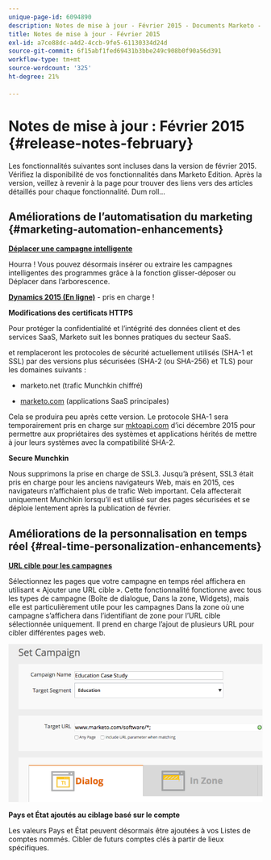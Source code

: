 ```yaml
---
unique-page-id: 6094890
description: Notes de mise à jour - Février 2015 - Documents Marketo - Documentation du produit
title: Notes de mise à jour - Février 2015
exl-id: a7ce88dc-a4d2-4ccb-9fe5-61130334d24d
source-git-commit: 6f15abf1fed69431b3bbe249c908b0f90a56d391
workflow-type: tm+mt
source-wordcount: '325'
ht-degree: 21%

---
```


# Notes de mise à jour : Février 2015 {#release-notes-february}

Les fonctionnalités suivantes sont incluses dans la version de février 2015. Vérifiez la disponibilité de vos fonctionnalités dans Marketo Edition. Après la version, veillez à revenir à la page pour trouver des liens vers des articles détaillés pour chaque fonctionnalité. Dum roll...

## Améliorations de l’automatisation du marketing {#marketing-automation-enhancements}

**[Déplacer une campagne intelligente](/help/marketo/product-docs/core-marketo-concepts/smart-campaigns/using-smart-campaigns/move-a-smart-campaign.md)**

Hourra ! Vous pouvez désormais insérer ou extraire les campagnes intelligentes des programmes grâce à la fonction glisser-déposer ou Déplacer dans l’arborescence.

**[Dynamics 2015 (En ligne)](https://docs.marketo.com/display/docs/microsoft+dynamics+2013+on-premises)** - pris en charge !

**Modifications des certificats HTTPS**

Pour protéger la confidentialité et l’intégrité des données client et des services SaaS, Marketo suit les bonnes pratiques du secteur SaaS.

et remplaceront les protocoles de sécurité actuellement utilisés (SHA-1 et SSL) par des versions plus sécurisées (SHA-2 (ou SHA-256) et TLS) pour les domaines suivants :

* marketo.net (trafic Munchkin chiffré)

* [marketo.com](https://marketo.com) (applications SaaS principales)

Cela se produira peu après cette version. Le protocole SHA-1 sera temporairement pris en charge sur [mktoapi.com](https://mktoapi.com) d’ici décembre 2015 pour permettre aux propriétaires des systèmes et applications hérités de mettre à jour leurs systèmes avec la compatibilité SHA-2.

**Secure Munchkin**

Nous supprimons la prise en charge de SSL3. Jusqu’à présent, SSL3 était pris en charge pour les anciens navigateurs Web, mais en 2015, ces navigateurs n’affichaient plus de trafic Web important. Cela affecterait uniquement Munchkin lorsqu’il est utilisé sur des pages sécurisées et se déploie lentement après la publication de février.

## Améliorations de la personnalisation en temps réel {#real-time-personalization-enhancements}

**[URL cible pour les campagnes](/help/marketo/product-docs/web-personalization/working-with-web-campaigns/adding-a-target-url-to-a-web-campaign.md)**

Sélectionnez les pages que votre campagne en temps réel affichera en utilisant « Ajouter une URL cible ». Cette fonctionnalité fonctionne avec tous les types de campagne (Boîte de dialogue, Dans la zone, Widgets), mais elle est particulièrement utile pour les campagnes Dans la zone où une campagne s’affichera dans l’identifiant de zone pour l’URL cible sélectionnée uniquement. Il prend en charge l’ajout de plusieurs URL pour cibler différentes pages web.

![](assets/image2015-2-19-11-3a0-3a30.png)

**Pays et État ajoutés au ciblage basé sur le compte**

Les valeurs Pays et État peuvent désormais être ajoutées à vos Listes de comptes nommés. Cibler de futurs comptes clés à partir de lieux spécifiques.
